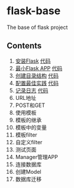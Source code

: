 # flask-base
The base of flask project

## Contents
1. [安装Flask](https://www.bilibili.com/video/BV1FE411j77r/) [代码](https://github.com/richard-ma/flask-base/tree/01%E5%AE%89%E8%A3%85Flask)
1. [最小Flask APP](https://www.bilibili.com/video/BV1T7411o7Gi/) [代码](https://github.com/richard-ma/flask-base/tree/02%E6%9C%80%E5%B0%8FFlask_APP)
1. [创建目录结构](https://www.bilibili.com/video/BV1tE411w725/) [代码](https://github.com/richard-ma/flask-base/tree/03%E5%88%9B%E5%BB%BA%E7%9B%AE%E5%BD%95%E7%BB%93%E6%9E%84)
1. [配置最佳实践]() [代码](https://github.com/richard-ma/flask-base/tree/04%E9%85%8D%E7%BD%AE%E6%9C%80%E4%BD%B3%E5%AE%9E%E8%B7%B5)
1. [记录日志]() [代码](https://github.com/richard-ma/flask-base/tree/05%E8%AE%B0%E5%BD%95%E6%97%A5%E5%BF%97)
1. URL地址
1. POST和GET
1. 使用模板
1. 模板的继承
1. 模板中的变量
1. 模板filter
1. 自定义filter
1. 测试页面
1. Manager管理APP
1. 连接数据库
1. 创建Model
1. 数据库迁移
